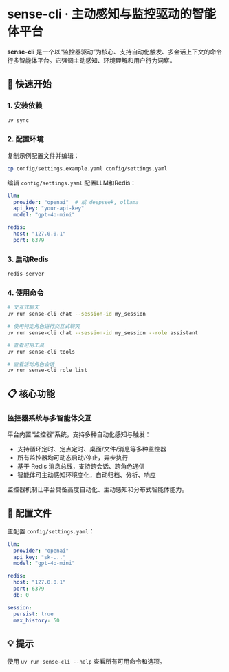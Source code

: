 
# sense-cli · 主动感知与监控驱动的智能体平台

**sense-cli** 是一个以“监控器驱动”为核心、支持自动化触发、多会话上下文的命令行多智能体平台。它强调主动感知、环境理解和用户行为洞察。

## 🚀 快速开始

### 1. 安装依赖
```bash
uv sync
```

### 2. 配置环境
复制示例配置文件并编辑：
```bash
cp config/settings.example.yaml config/settings.yaml
```

编辑 `config/settings.yaml` 配置LLM和Redis：
```yaml
llm:
  provider: "openai"  # 或 deepseek, ollama
  api_key: "your-api-key"
  model: "gpt-4o-mini"

redis:
  host: "127.0.0.1"
  port: 6379
```

### 3. 启动Redis
```bash
redis-server
```

### 4. 使用命令
```bash
# 交互式聊天
uv run sense-cli chat --session-id my_session

# 使用特定角色进行交互式聊天
uv run sense-cli chat --session-id my_session --role assistant

# 查看可用工具
uv run sense-cli tools

# 查看活动角色会话
uv run sense-cli role list
```

## 📋 核心功能




### 监控器系统与多智能体交互


平台内置“监控器”系统，支持多种自动化感知与触发：

- 支持循环定时、定点定时、桌面/文件/消息等多种监控器
- 所有监控器均可动态启动/停止，异步执行
- 基于 Redis 消息总线，支持跨会话、跨角色通信
- 智能体可主动感知环境变化，自动归档、分析、响应

监控器机制让平台具备高度自动化、主动感知和分布式智能体能力。

## 🔧 配置文件

主配置 `config/settings.yaml`：
```yaml
llm:
  provider: "openai"
  api_key: "sk-..."
  model: "gpt-4o-mini"

redis:
  host: "127.0.0.1"
  port: 6379
  db: 0

session:
  persist: true
  max_history: 50
```

## 💡 提示
使用 `uv run sense-cli --help` 查看所有可用命令和选项。